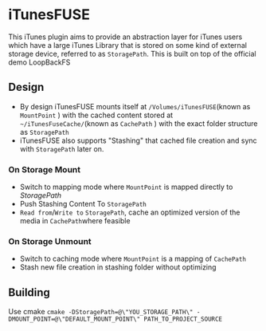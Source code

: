 # iTunesFUSE
This iTunes plugin aims to provide an abstraction layer for iTunes users which have a large iTunes Library that is stored on some kind of external storage device, referred to as ``StoragePath``.
This is built on top of the official demo LoopBackFS
## Design
- By design iTunesFUSE mounts itself at ``/Volumes/iTunesFUSE``(known as ``MountPoint`` ) with the cached content stored at ``~/iTunesFuseCache/``(known as ``CachePath`` ) with the exact folder structure as ``StoragePath``  
- iTunesFUSE also supports "Stashing" that cached file creation and sync with ``StoragePath`` later on.

### On Storage Mount    

- Switch to mapping mode where ``MountPoint`` is mapped directly to *StoragePath*
- Push Stashing Content To ``StoragePath``
- ``Read from``/``Write to`` ``StoragePath``, cache an optimized version of the media in ``CachePath``where feasible

### On Storage Unmount
- Switch to caching mode where ``MountPoint`` is a mapping of ``CachePath``
- Stash new file creation in stashing folder without optimizing

## Building
  Use cmake
  ``cmake -DStoragePath=@\"YOU_STORAGE_PATH\" -DMOUNT_POINT=@\"DEFAULT_MOUNT_POINT\" PATH_TO_PROJECT_SOURCE``

